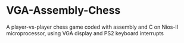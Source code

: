 # VGA-Assembly-Chess
A player-vs-player chess game coded with assembly and C on Nios-II microprocessor, using VGA display and PS2 keyboard interrupts
